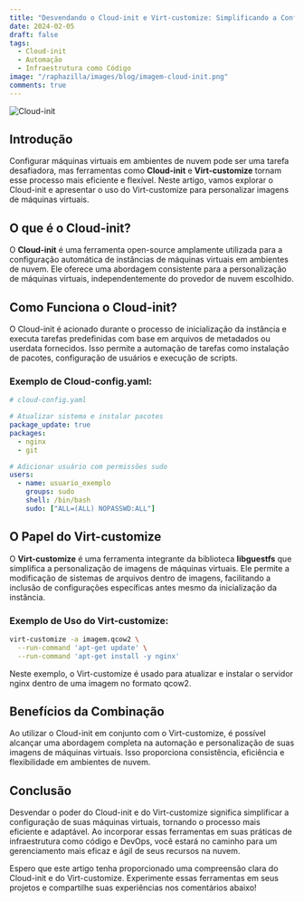 ```yaml
---
title: "Desvendando o Cloud-init e Virt-customize: Simplificando a Configuração de Máquinas Virtuais"
date: 2024-02-05
draft: false
tags:
  - Cloud-init
  - Automação
  - Infraestrutura como Código
image: "/raphazilla/images/blog/imagem-cloud-init.png"
comments: true
---
```

![Cloud-init](/raphazilla/images/blog/imagem-cloud-init.png)

## Introdução

Configurar máquinas virtuais em ambientes de nuvem pode ser uma tarefa desafiadora, mas ferramentas como **Cloud-init** e **Virt-customize** tornam esse processo mais eficiente e flexível. Neste artigo, vamos explorar o Cloud-init e apresentar o uso do Virt-customize para personalizar imagens de máquinas virtuais.

## O que é o Cloud-init?

O **Cloud-init** é uma ferramenta open-source amplamente utilizada para a configuração automática de instâncias de máquinas virtuais em ambientes de nuvem. Ele oferece uma abordagem consistente para a personalização de máquinas virtuais, independentemente do provedor de nuvem escolhido.

## Como Funciona o Cloud-init?

O Cloud-init é acionado durante o processo de inicialização da instância e executa tarefas predefinidas com base em arquivos de metadados ou userdata fornecidos. Isso permite a automação de tarefas como instalação de pacotes, configuração de usuários e execução de scripts.

### Exemplo de Cloud-config.yaml:

```yaml
# cloud-config.yaml

# Atualizar sistema e instalar pacotes
package_update: true
packages:
  - nginx
  - git

# Adicionar usuário com permissões sudo
users:
  - name: usuario_exemplo
    groups: sudo
    shell: /bin/bash
    sudo: ["ALL=(ALL) NOPASSWD:ALL"]
```

## O Papel do Virt-customize

O **Virt-customize** é uma ferramenta integrante da biblioteca **libguestfs** que simplifica a personalização de imagens de máquinas virtuais. Ele permite a modificação de sistemas de arquivos dentro de imagens, facilitando a inclusão de configurações específicas antes mesmo da inicialização da instância.

### Exemplo de Uso do Virt-customize:

```bash
virt-customize -a imagem.qcow2 \
  --run-command 'apt-get update' \
  --run-command 'apt-get install -y nginx'
```

Neste exemplo, o Virt-customize é usado para atualizar e instalar o servidor nginx dentro de uma imagem no formato qcow2.

## Benefícios da Combinação

Ao utilizar o Cloud-init em conjunto com o Virt-customize, é possível alcançar uma abordagem completa na automação e personalização de suas imagens de máquinas virtuais. Isso proporciona consistência, eficiência e flexibilidade em ambientes de nuvem.

## Conclusão

Desvendar o poder do Cloud-init e do Virt-customize significa simplificar a configuração de suas máquinas virtuais, tornando o processo mais eficiente e adaptável. Ao incorporar essas ferramentas em suas práticas de infraestrutura como código e DevOps, você estará no caminho para um gerenciamento mais eficaz e ágil de seus recursos na nuvem.

Espero que este artigo tenha proporcionado uma compreensão clara do Cloud-init e do Virt-customize. Experimente essas ferramentas em seus projetos e compartilhe suas experiências nos comentários abaixo!